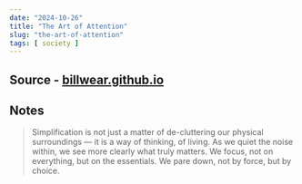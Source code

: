 ```yaml
---
date: "2024-10-26"
title: "The Art of Attention"
slug: "the-art-of-attention"
tags: [ society ]
---
```




## Source - [billwear.github.io][1]

## Notes

> Simplification is not just a matter of de-cluttering our physical surroundings — it is a way of thinking, of living. As we quiet the noise within, we see more clearly what truly matters. We focus, not on everything, but on the essentials. We pare down, not by force, but by choice.



   [1]: https://billwear.github.io/art-of-attention.html
